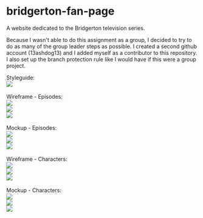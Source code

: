 # bridgerton-fan-page
A website dedicated to the Bridgerton television series. 

Because I wasn't able to do this assignment as a group, I decided to try to do as many of the group leader steps as possible. I created a second github account (13ashdog13) and I added myself as a contributor to this repository. I also set up the branch protection rule like I would have if this were a group project. 

Styleguide: 
<br>
<img src="images/wireframes/styleguide.jpg">
<br>
<br>
Wireframe - Episodes: 
<br>
<img src="images/wireframes/wf-ph-episodes.jpg">
<br>
<img src="images/wireframes/wf-ip-episodes.jpg">
<br>
<img src="images/wireframes/wf-dk-episodes.jpg">
<br>
<br>
Mockup - Episodes: 
<br>
<img src="images/wireframes/mk-ph-episodes.jpg">
<br>
<img src="images/wireframes/mk-ip-episodes.jpg">
<br>
<img src="images/wireframes/mk-dk-episodes.jpg">
<br>
<br>
Wireframe - Characters: 
<br>
<img src="images/wireframes/wf-ph-characters.jpg">
<br>
<img src="images/wireframes/wf-ip-characters.jpg">
<br>
<img src="images/wireframes/wf-dk-characters.jpg">
<br>
<br>
Mockup - Characters: 
<br>
<img src="images/wireframes/mk-ph-characters.jpg">
<br>
<img src="images/wireframes/mk-ip-characters.jpg">
<br>
<img src="images/wireframes/mk-dk-characters.jpg">

